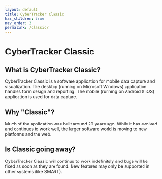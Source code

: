 ```yaml
---
layout: default
title: CyberTracker Classic
has_children: true
nav_order: 3
permalink: /classic/
---
```

# CyberTracker Classic

## What is CyberTracker Classic?

CyberTracker Classic is a software application for mobile data capture and visualization. 
The desktop (running on Microsoft Windows) application  handles form design and reporting. The mobile (running on Android & iOS) application is used for data capture.

## Why "Classic"?

Much of the application was built around 20 years ago. While it has evolved and continues to work well, the larger software world is 
moving to new platforms and the web.

## Is Classic going away?

CyberTracker Classic will continue to work indefinitely and bugs will be fixed as soon as they are found. New features may only be supported in other
systems (like SMART).
